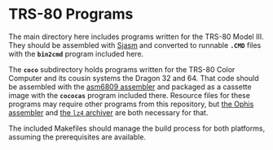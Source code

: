 # TRS-80 Programs

The main directory here includes programs written for the TRS-80 Model III. They should be assembled with [Sjasm](https://github.com/Konamiman/Sjasm) and converted to runnable **`.CMD`** files with the **`bin2cmd`** program included here.

The **`coco`** subdirectory holds programs written for the TRS-80 Color Computer and its cousin systems the Dragon 32 and 64. That code should be assembled with the [asm6809 assembler](http://www.6809.org.uk/asm6809/) and packaged as a cassette image with the **`cococas`** program included there. Resource files for these programs may require other programs from this repository, but [the Ophis assembler](https://michaelcmartin.github.io/Ophis/) and [the `lz4` archiver](https://github.com/lz4/lz4) are both necessary for that.

The included Makefiles should manage the build process for both platforms, assuming the prerequisites are available.
